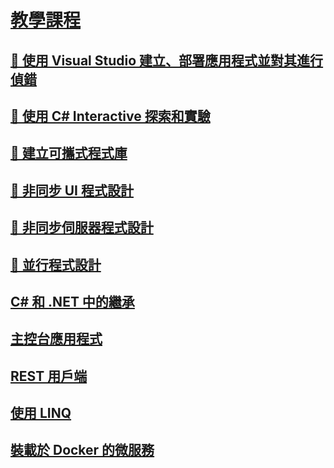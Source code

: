 # [教學課程](index.md)
## [🔧 使用 Visual Studio 建立、部署應用程式並對其進行偵錯](create-debug-deploy.md)
## [🔧 使用 C# Interactive 探索和實驗](exploring-with-csharp-interactive.md)
## [🔧 建立可攜式程式庫](creating-portable-libraries.md)
## [🔧 非同步 UI 程式設計](asynchronous-ui-programming.md)
## [🔧 非同步伺服器程式設計](asynchronous-server-programming.md)
## [🔧 並行程式設計](concurrent-programming.md)
## [C# 和 .NET 中的繼承](inheritance.md)
## [主控台應用程式](console-teleprompter.md)
## [REST 用戶端](console-webapiclient.md)
## [使用 LINQ](working-with-linq.md)
## [裝載於 Docker 的微服務](microservices.md)
   